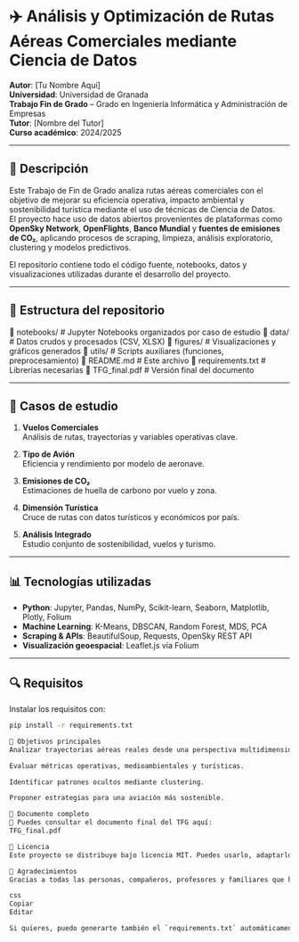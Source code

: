 # ✈️ Análisis y Optimización de Rutas Aéreas Comerciales mediante Ciencia de Datos

**Autor**: [Tu Nombre Aquí]  
**Universidad**: Universidad de Granada  
**Trabajo Fin de Grado** – Grado en Ingeniería Informática y Administración de Empresas  
**Tutor**: [Nombre del Tutor]  
**Curso académico**: 2024/2025

---

## 🧭 Descripción

Este Trabajo de Fin de Grado analiza rutas aéreas comerciales con el objetivo de mejorar su eficiencia operativa, impacto ambiental y sostenibilidad turística mediante el uso de técnicas de Ciencia de Datos.  
El proyecto hace uso de datos abiertos provenientes de plataformas como **OpenSky Network**, **OpenFlights**, **Banco Mundial** y **fuentes de emisiones de CO₂**, aplicando procesos de scraping, limpieza, análisis exploratorio, clustering y modelos predictivos.

El repositorio contiene todo el código fuente, notebooks, datos y visualizaciones utilizadas durante el desarrollo del proyecto.

---

## 📁 Estructura del repositorio

📂 notebooks/ # Jupyter Notebooks organizados por caso de estudio
📂 data/ # Datos crudos y procesados (CSV, XLSX)
📂 figures/ # Visualizaciones y gráficos generados
📂 utils/ # Scripts auxiliares (funciones, preprocesamiento)
📄 README.md # Este archivo
📄 requirements.txt # Librerías necesarias
📄 TFG_final.pdf # Versión final del documento


---

## 🧪 Casos de estudio

1. **Vuelos Comerciales**  
   Análisis de rutas, trayectorias y variables operativas clave.

2. **Tipo de Avión**  
   Eficiencia y rendimiento por modelo de aeronave.

3. **Emisiones de CO₂**  
   Estimaciones de huella de carbono por vuelo y zona.

4. **Dimensión Turística**  
   Cruce de rutas con datos turísticos y económicos por país.

5. **Análisis Integrado**  
   Estudio conjunto de sostenibilidad, vuelos y turismo.

---

## 📊 Tecnologías utilizadas

- **Python**: Jupyter, Pandas, NumPy, Scikit-learn, Seaborn, Matplotlib, Plotly, Folium
- **Machine Learning**: K-Means, DBSCAN, Random Forest, MDS, PCA
- **Scraping & APIs**: BeautifulSoup, Requests, OpenSky REST API
- **Visualización geoespacial**: Leaflet.js vía Folium

---

## 🔍 Requisitos

Instalar los requisitos con:

```bash
pip install -r requirements.txt

🧠 Objetivos principales
Analizar trayectorias aéreas reales desde una perspectiva multidimensional.

Evaluar métricas operativas, medioambientales y turísticas.

Identificar patrones ocultos mediante clustering.

Proponer estrategias para una aviación más sostenible.

📄 Documento completo
📝 Puedes consultar el documento final del TFG aquí:
TFG_final.pdf

📜 Licencia
Este proyecto se distribuye bajo licencia MIT. Puedes usarlo, adaptarlo y compartirlo, siempre que cites al autor original.

🙌 Agradecimientos
Gracias a todas las personas, compañeros, profesores y familiares que han hecho posible este proyecto, especialmente al [Nombre del Tutor] por su guía constante.

css
Copiar
Editar

Si quieres, puedo generarte también el `requirements.txt` automáticamente a partir de tus notebooks. ¿Te gustaría eso?


